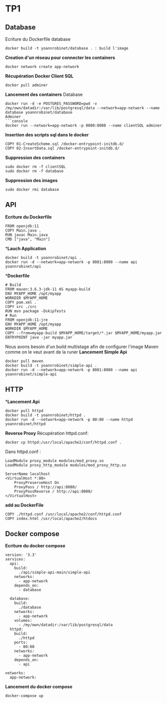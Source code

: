 # TP1 

## Database
Ecriture du Dockerfile database
```console
docker build -t yoannrobinet/database . : build l'image 
```
**Creation d'un réseau pour connecter les containers**
```console
docker network create app-network 
```
**Récupération Docker Client SQL**
```console
docker pull adminer
```
**Lancement des containers**
Database
```console
docker run -d -e POSTGRES_PASSWORD=pwd -v /my/own/datadir:/var/lib/postgresql/data --network=app-network --name database yoannrobinet/database
Adminer
```console
docker run --network=app-network -p 8080:8080 --name clientSQL adminer
```
**Insertion des scripts sql dans le docker**
```console
COPY 01-CreateScheme.sql /docker-entrypoint-initdb.d/ 
COPY 02-InsertData.sql /docker-entrypoint-initdb.d/
```
**Suppression des containers**
```console
sudo docker rm -f clientSQL 
sudo docker rm -f database
```
**Suppression des images**
```console
sudo docker rmi database
```

## API
**Ecriture du Dockerfile**
```console
FROM openjdk:11
COPY Main.java .
RUN javac Main.java
CMD ["java", "Main"]
```

***Lauch Application**
```console
docker build -t yoannrobinet/api .
docker run -d --network=app-network -p 8081:8080 --name api yoannrobinet/api
```
***Dockerfile**
```console
# Build
FROM maven:3.6.3-jdk-11 AS myapp-build 
ENV MYAPP_HOME /opt/myapp 
WORKDIR $MYAPP_HOME
COPY pom.xml .
COPY src ./src
RUN mvn package -DskipTests
# Run
FROM openjdk:11-jre
ENV MYAPP_HOME /opt/myapp
WORKDIR $MYAPP_HOME
COPY --from=myapp-build $MYAPP_HOME/target/*.jar $MYAPP_HOME/myapp.jar
ENTRYPOINT java -jar myapp.jar
```
Nous avons besoin d'un build multistage afin de configurer l'image Maven comme on le veut avant de la runer
**Lancement Simple Api**
```console
docker pull maven
docker build -t yoannrobinet/simple-api .
docker run -d --network=app-network -p 8081:8080 --name api yoannrobinet/simple-api
```

## HTTP
***Lancement Api**
```console
docker pull httpd
docker build -t yoannrobinet/httpd .
docker run -d --network=app-network -p 80:80 --name httpd yoannrobinet/httpd
```
**Reverse Proxy**
Récupération httpd.conf:
```console
docker cp httpd:/usr/local/apache2/conf/httpd.conf .
```
Dans httpd.conf :
```console
LoadModule proxy_module modules/mod_proxy.so
LoadModule proxy_http_module modules/mod_proxy_http.so

ServerName localhost
<VirtualHost *:80>
	ProxyPreserveHost On
	ProxyPass / http://api:8080/ 
	ProxyPassReverse / http://api:8080/
</VirtualHost>
```
**add au DockerFile**
```console
COPY ./httpd.conf /usr/local/apache2/conf/httpd.conf
COPY index.html /usr/local/apache2/htdocs
```


## Docker compose

**Ecriture du docker compose**
```console
version: '3.3'
services:
  api:
    build:
      ./api/simple-api-main/simple-api
    networks:
      - app-network
    depends_on:
      - database

  database:
    build:
      ./database
    networks:
      - app-network
    volumes:
      - /my/own/datadir:/var/lib/postgresql/data
  httpd:
    build:
      ./httpd
    ports:
      - 80:80
    networks:
      - app-network
    depends_on:
      - api

networks:
  app-network:
```
**Lancement du docker compose**
```console
docker-compose up
```
